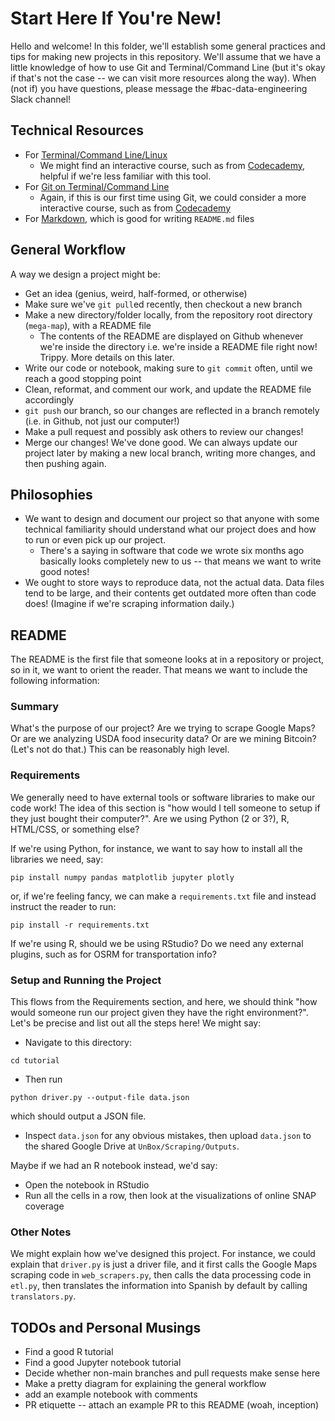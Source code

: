 # Start Here If You're New!

Hello and welcome! In this folder, we'll establish some general practices and tips for making new projects in this repository. We'll assume that we have a little knowledge of how to use Git and Terminal/Command Line (but it's okay if that's not the case -- we can visit more resources along the way). When (not if) you have questions, please message the #bac-data-engineering Slack channel! 


## Technical Resources
* For [Terminal/Command Line/Linux](https://www.hostinger.com/tutorials/linux-commands)
    * We might find an interactive course, such as from [Codecademy](https://www.codecademy.com/learn/learn-the-command-line), helpful if we're less familiar with this tool.
* For [Git on Terminal/Command Line](https://rogerdudler.github.io/git-guide/)
    * Again, if this is our first time using Git, we could consider a more interactive course, such as from [Codecademy](https://www.codecademy.com/learn/learn-git)
* For [Markdown](https://www.markdownguide.org/cheat-sheet/), which is good for writing `README.md` files


## General Workflow 
A way we design a project might be:
* Get an idea (genius, weird, half-formed, or otherwise)
* Make sure we've `git pull`ed recently, then checkout a new branch
* Make a new directory/folder locally, from the repository root directory (`mega-map`), with a README file
    * The contents of the README are displayed on Github whenever we're inside the directory i.e. we're inside a README file right now! Trippy. More details on this later.
* Write our code or notebook, making sure to `git commit` often, until we reach a good stopping point
* Clean, reformat, and comment our work, and update the README file accordingly
* `git push` our branch, so our changes are reflected in a branch remotely (i.e. in Github, not just our computer!)
* Make a pull request and possibly ask others to review our changes!
* Merge our changes! We've done good. We can always update our project later by making a new local branch, writing more changes, and then pushing again.

## Philosophies
* We want to design and document our project so that anyone with some technical familiarity should understand what our project does and how to run or even pick up our project.
    * There's a saying in software that code we wrote six months ago basically looks completely new to us -- that means we want to write good notes!
* We ought to store ways to reproduce data, not the actual data. Data files tend to be large, and their contents get outdated more often than code does! (Imagine if we're scraping information daily.)


## README
The README is the first file that someone looks at in a repository or project, so in it, we want to orient the reader. That means we want to include the following information:

### Summary
What's the purpose of our project? Are we trying to scrape Google Maps? Or are we analyzing USDA food insecurity data? Or are we mining Bitcoin? (Let's not do that.) This can be reasonably high level.

### Requirements
We generally need to have external tools or software libraries to make our code work! The idea of this section is "how would I tell someone to setup if they just bought their computer?". Are we using Python (2 or 3?), R, HTML/CSS, or something else? 

If we're using Python, for instance, we want to say how to install all the libraries we need, say:
```
pip install numpy pandas matplotlib jupyter plotly
```
or, if we're feeling fancy, we can make a `requirements.txt` file and instead instruct the reader to run:
```
pip install -r requirements.txt
```

If we're using R, should we be using RStudio? Do we need any external plugins, such as for OSRM for transportation info?


### Setup and Running the Project
This flows from the Requirements section, and here, we should think "how would someone run our project given they have the right environment?". Let's be precise and list out all the steps here! We might say:
* Navigate to this directory:
```
cd tutorial
```
* Then run
```
python driver.py --output-file data.json
```
which should output a JSON file.
* Inspect `data.json` for any obvious mistakes, then upload `data.json` to the shared Google Drive at `UnBox/Scraping/Outputs`.

Maybe if we had an R notebook instead, we'd say:
* Open the notebook in RStudio
* Run all the cells in a row, then look at the visualizations of online SNAP coverage

### Other Notes
We might explain how we've designed this project. For instance, we could explain that `driver.py` is just a driver file, and it first calls the Google Maps scraping code in `web_scrapers.py`, then calls the data processing code in `etl.py`, then translates the information into Spanish by default by calling `translators.py`.



## TODOs and Personal Musings
* Find a good R tutorial
* Find a good Jupyter notebook tutorial
* Decide whether non-main branches and pull requests make sense here
* Make a pretty diagram for explaining the general workflow
* add an example notebook with comments
* PR etiquette -- attach an example PR to this README (woah, inception)

